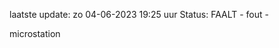 laatste update: 
zo 04-06-2023 19:25   uur 
Status: FAALT - fout - 
<div class="service R">microstation</div>